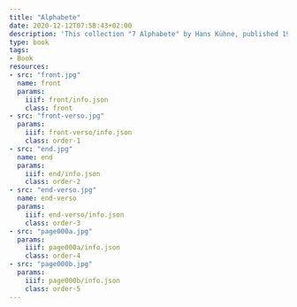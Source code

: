 ```yaml
---
title: "Alphabete"
date: 2020-12-12T07:58:43+02:00
description: 'This collection "7 Alphabete" by Hans Kühne, published 1953 by Brause, Iserlohn. <a class="worldcat" href="http://www.worldcat.org/oclc/73515779">&nbsp;</a>'
type: book
tags:
- Book
resources:
- src: "front.jpg"
  name: front
  params:
    iiif: front/info.json
    class: front
- src: "front-verso.jpg"
  params:
    iiif: front-verso/info.json
    class: order-1
- src: "end.jpg"
  name: end
  params:
    iiif: end/info.json
    class: order-2
- src: "end-verso.jpg"
  name: end-verso
  params:
    iiif: end-verso/info.json
    class: order-3
- src: "page000a.jpg"
  params:
    iiif: page000a/info.json
    class: order-4
- src: "page000b.jpg"
  params:
    iiif: page000b/info.json
    class: order-5
---
```

